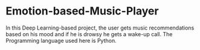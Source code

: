 # Emotion-based-Music-Player
In this Deep Learning-based project, the user gets music recommendations based on his mood and if he is drowsy he gets a wake-up call. The Programming language used here is Python. 
